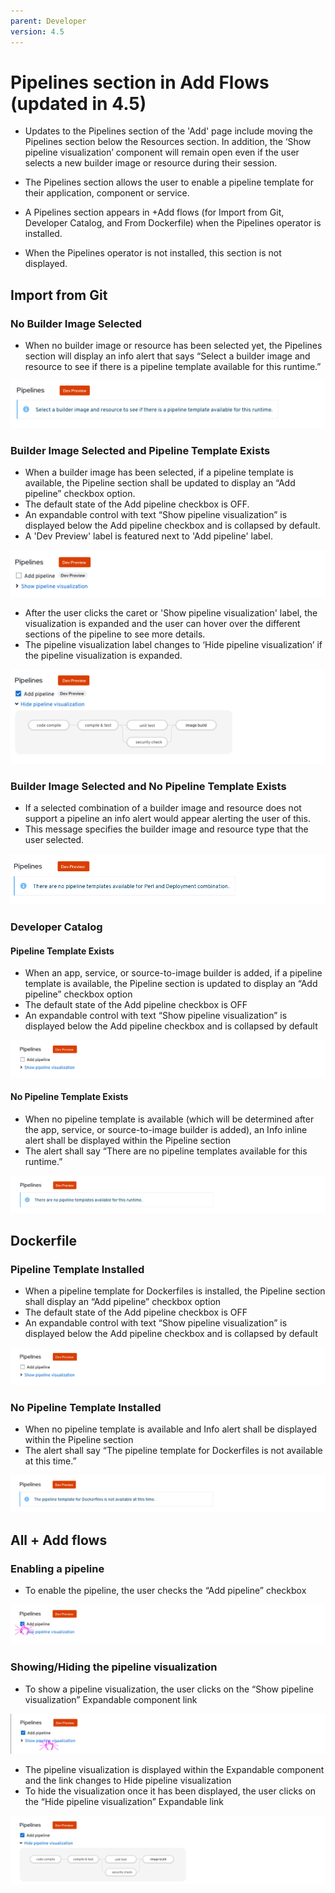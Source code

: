 ```yaml
---
parent: Developer
version: 4.5
---
```


# Pipelines section in Add Flows (updated in 4.5)
* Updates to the Pipelines section of the 'Add' page include moving the Pipelines section below the Resources section. In addition, the ‘Show pipeline visualization’ component will remain open even if the user selects a new builder image or resource during their session.

* The Pipelines section allows the user to enable a pipeline template for their application, component or service.

* A Pipelines section appears in +Add flows (for Import from Git, Developer Catalog, and From Dockerfile) when the Pipelines operator is installed.

* When the Pipelines operator is not installed, this section is not displayed.

## Import from Git
### No Builder Image Selected
* When no builder image or resource has been selected yet, the Pipelines section will display an info alert that says “Select a builder image and resource to see if there is a pipeline template available for this runtime.”

![image](img/info-alert-1.png)

### Builder Image Selected and Pipeline Template Exists
* When a builder image has been selected, if a pipeline template is available, the Pipeline section shall be updated to display an “Add pipeline”  checkbox option.
* The default state of the Add pipeline checkbox is OFF.
* An expandable control with text “Show pipeline visualization” is displayed below the Add pipeline checkbox and is collapsed by default.
* A 'Dev Preview' label is featured next to 'Add pipeline' label.

![img](img/import-from-git-1.png)

* After the user clicks the caret or 'Show pipeline visualization' label, the visualization is expanded and the user can hover over the different sections of the pipeline to see more details.  
* The pipeline visualization label changes to ‘Hide pipeline visualization’ if the pipeline visualization is expanded.

![image](img/import-from-git-2.png)


### Builder Image Selected and No Pipeline Template Exists
* If a selected combination of a builder image and resource does not support a pipeline an info alert would appear alerting the user of this.
* This message specifies the builder image and resource type that the user selected.

![image](img/info-alert-2.png)


### Developer Catalog

#### Pipeline Template Exists
* When an app, service, or source-to-image builder is added, if a pipeline template is available, the Pipeline section is updated to display an “Add pipeline”  checkbox option
* The default state of the Add pipeline checkbox is OFF
* An expandable control with text “Show pipeline visualization” is displayed below the Add pipeline checkbox and is collapsed by default

![Add pipeline](img/+Add_Flow_Pipelines_ImportFromGit.png)

#### No Pipeline Template Exists
* When no pipeline template is available (which will be determined after the app, service, or source-to-image builder is added), an Info inline alert shall be displayed within the Pipeline section
* The alert shall say “There are no pipeline templates available for this runtime.”

![Add pipeline](img/+Add_Flow_Pipelines_ImportFromGit_No_Temp.png)

## Dockerfile
### Pipeline Template Installed
* When a pipeline template for Dockerfiles is installed, the Pipeline section shall display an “Add pipeline”  checkbox option
* The default state of the Add pipeline checkbox is OFF
* An expandable control with text “Show pipeline visualization” is displayed below the Add pipeline checkbox and is collapsed by default

![Add pipeline](img/+Add_Flow_Pipelines_ImportFromGit.png)

### No Pipeline Template Installed
* When no pipeline template is available and Info alert shall be displayed within the Pipeline section
* The alert shall say “The pipeline template for Dockerfiles is not available at this time.”

![Add pipeline](img/+Add_Flow_Pipelines_Docker_No_Temp.png)



## All + Add flows

### Enabling a pipeline
* To enable the pipeline, the user checks the “Add pipeline” checkbox

![Add pipeline](img/+Add_Flow_Add_Pipe.png)


### Showing/Hiding the pipeline visualization
* To show a pipeline visualization, the user clicks on the “Show pipeline visualization” Expandable component link

![Add pipeline](img/+Add_Flow_Show_Pipe_Viz.png)

* The pipeline visualization is displayed within the Expandable component and the link changes to Hide pipeline visualization
* To hide the visualization once it has been displayed, the user clicks on the “Hide pipeline visualization” Expandable link

![Add pipeline](img/+Add_Flow_Showing_Pipe_Viz.png)
